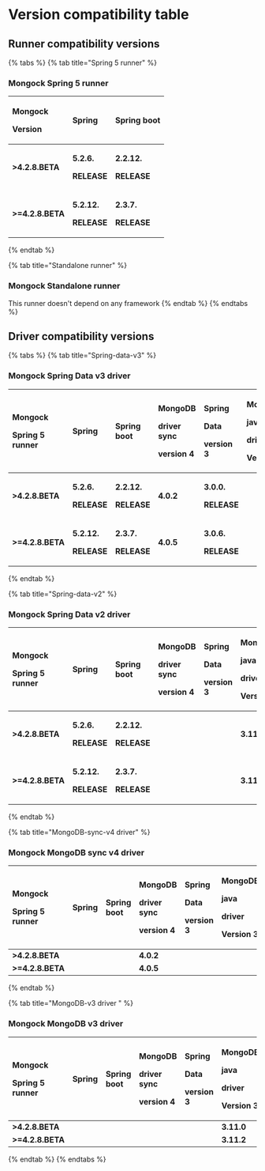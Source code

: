 # Version compatibility table

## Runner compatibility versions

{% tabs %}
{% tab title="Spring 5 runner" %}
### Mongock Spring 5 runner

<table>
  <thead>
    <tr>
      <th style="text-align:left">
        <p>Mongock</p>
        <p>Version</p>
      </th>
      <th style="text-align:left">
        <p>Spring</p>
        <p></p>
      </th>
      <th style="text-align:left">Spring boot</th>
    </tr>
  </thead>
  <tbody>
    <tr>
      <td style="text-align:left"><b>&gt;4.2.8.BETA</b>
      </td>
      <td style="text-align:left">
        <p><b>5.2.6.</b>
        </p>
        <p><b>RELEASE</b>
        </p>
      </td>
      <td style="text-align:left">
        <p><b>2.2.12.</b>
        </p>
        <p><b>RELEASE</b>
        </p>
      </td>
    </tr>
    <tr>
      <td style="text-align:left"><b>&gt;=4.2.8.BETA</b>
      </td>
      <td style="text-align:left">
        <p><b>5.2.12.</b>
        </p>
        <p><b>RELEASE</b>
        </p>
      </td>
      <td style="text-align:left">
        <p><b>2.3.7.</b>
        </p>
        <p><b>RELEASE</b>
        </p>
      </td>
    </tr>
  </tbody>
</table>
{% endtab %}

{% tab title="Standalone runner" %}
### Mongock Standalone runner

This runner doesn't depend on any framework
{% endtab %}
{% endtabs %}



## Driver compatibility versions

{% tabs %}
{% tab title="Spring-data-v3" %}
### Mongock Spring Data v3 driver

<table>
  <thead>
    <tr>
      <th style="text-align:left">
        <p>Mongock</p>
        <p>Spring 5
          <br />runner</p>
      </th>
      <th style="text-align:left">
        <p>Spring</p>
        <p></p>
      </th>
      <th style="text-align:left">Spring boot</th>
      <th style="text-align:left">
        <p>MongoDB</p>
        <p>driver
          <br />sync</p>
        <p>version 4</p>
      </th>
      <th style="text-align:left">
        <p>Spring</p>
        <p>Data</p>
        <p>version 3</p>
      </th>
      <th style="text-align:left">
        <p>MongoDB</p>
        <p>java</p>
        <p>driver</p>
        <p>Version 3</p>
      </th>
      <th style="text-align:left">
        <p>Spring</p>
        <p>Data</p>
        <p>version 2</p>
      </th>
    </tr>
  </thead>
  <tbody>
    <tr>
      <td style="text-align:left"><b>&gt;4.2.8.BETA</b>
      </td>
      <td style="text-align:left">
        <p><b>5.2.6.</b>
        </p>
        <p><b>RELEASE</b>
        </p>
      </td>
      <td style="text-align:left">
        <p><b>2.2.12.</b>
        </p>
        <p><b>RELEASE</b>
        </p>
      </td>
      <td style="text-align:left"><b>4.0.2</b>
      </td>
      <td style="text-align:left">
        <p><b>3.0.0.</b>
        </p>
        <p><b>RELEASE</b>
        </p>
      </td>
      <td style="text-align:left"></td>
      <td style="text-align:left"></td>
    </tr>
    <tr>
      <td style="text-align:left"><b>&gt;=4.2.8.BETA</b>
      </td>
      <td style="text-align:left">
        <p><b>5.2.12.</b>
        </p>
        <p><b>RELEASE</b>
        </p>
      </td>
      <td style="text-align:left">
        <p><b>2.3.7.</b>
        </p>
        <p><b>RELEASE</b>
        </p>
      </td>
      <td style="text-align:left"><b>4.0.5</b>
      </td>
      <td style="text-align:left">
        <p><b>3.0.6.</b>
        </p>
        <p><b>RELEASE</b>
        </p>
      </td>
      <td style="text-align:left"></td>
      <td style="text-align:left"></td>
    </tr>
  </tbody>
</table>
{% endtab %}

{% tab title="Spring-data-v2" %}
### Mongock Spring Data v2 driver

<table>
  <thead>
    <tr>
      <th style="text-align:left">
        <p>Mongock</p>
        <p>Spring 5
          <br />runner</p>
      </th>
      <th style="text-align:left">
        <p>Spring</p>
        <p></p>
      </th>
      <th style="text-align:left">Spring boot</th>
      <th style="text-align:left">
        <p>MongoDB</p>
        <p>driver
          <br />sync</p>
        <p>version 4</p>
      </th>
      <th style="text-align:left">
        <p>Spring</p>
        <p>Data</p>
        <p>version 3</p>
      </th>
      <th style="text-align:left">
        <p>MongoDB</p>
        <p>java</p>
        <p>driver</p>
        <p>Version 3</p>
      </th>
      <th style="text-align:left">
        <p>Spring</p>
        <p>Data</p>
        <p>version 2</p>
      </th>
    </tr>
  </thead>
  <tbody>
    <tr>
      <td style="text-align:left"><b>&gt;4.2.8.BETA</b>
      </td>
      <td style="text-align:left">
        <p><b>5.2.6.</b>
        </p>
        <p><b>RELEASE</b>
        </p>
      </td>
      <td style="text-align:left">
        <p><b>2.2.12.</b>
        </p>
        <p><b>RELEASE</b>
        </p>
      </td>
      <td style="text-align:left"></td>
      <td style="text-align:left"></td>
      <td style="text-align:left"><b>3.11.0</b>
      </td>
      <td style="text-align:left">
        <p><b>2.2.6.</b>
        </p>
        <p><b>RELEASE</b>
        </p>
      </td>
    </tr>
    <tr>
      <td style="text-align:left"><b>&gt;=4.2.8.BETA</b>
      </td>
      <td style="text-align:left">
        <p><b>5.2.12.</b>
        </p>
        <p><b>RELEASE</b>
        </p>
      </td>
      <td style="text-align:left">
        <p><b>2.3.7.</b>
        </p>
        <p><b>RELEASE</b>
        </p>
      </td>
      <td style="text-align:left"></td>
      <td style="text-align:left"></td>
      <td style="text-align:left"><b>3.11.2</b>
      </td>
      <td style="text-align:left">
        <p><b>2.2.12.</b>
        </p>
        <p><b>RELEASE</b>
        </p>
      </td>
    </tr>
  </tbody>
</table>
{% endtab %}

{% tab title="MongoDB-sync-v4 driver" %}
### Mongock MongoDB sync v4 driver

<table>
  <thead>
    <tr>
      <th style="text-align:left">
        <p>Mongock</p>
        <p>Spring 5
          <br />runner</p>
      </th>
      <th style="text-align:left">
        <p>Spring</p>
        <p></p>
      </th>
      <th style="text-align:left">Spring boot</th>
      <th style="text-align:left">
        <p>MongoDB</p>
        <p>driver
          <br />sync</p>
        <p>version 4</p>
      </th>
      <th style="text-align:left">
        <p>Spring</p>
        <p>Data</p>
        <p>version 3</p>
      </th>
      <th style="text-align:left">
        <p>MongoDB</p>
        <p>java</p>
        <p>driver</p>
        <p>Version 3</p>
      </th>
      <th style="text-align:left">
        <p>Spring</p>
        <p>Data</p>
        <p>version 2</p>
      </th>
    </tr>
  </thead>
  <tbody>
    <tr>
      <td style="text-align:left"><b>&gt;4.2.8.BETA</b>
      </td>
      <td style="text-align:left"></td>
      <td style="text-align:left"></td>
      <td style="text-align:left"><b>4.0.2</b>
      </td>
      <td style="text-align:left"></td>
      <td style="text-align:left"></td>
      <td style="text-align:left"></td>
    </tr>
    <tr>
      <td style="text-align:left"><b>&gt;=4.2.8.BETA</b>
      </td>
      <td style="text-align:left"></td>
      <td style="text-align:left"></td>
      <td style="text-align:left"><b>4.0.5</b>
      </td>
      <td style="text-align:left"></td>
      <td style="text-align:left"></td>
      <td style="text-align:left"></td>
    </tr>
  </tbody>
</table>
{% endtab %}

{% tab title="MongoDB-v3 driver " %}
### Mongock MongoDB v3 driver

<table>
  <thead>
    <tr>
      <th style="text-align:left">
        <p>Mongock</p>
        <p>Spring 5
          <br />runner</p>
      </th>
      <th style="text-align:left">
        <p>Spring</p>
        <p></p>
      </th>
      <th style="text-align:left">Spring boot</th>
      <th style="text-align:left">
        <p>MongoDB</p>
        <p>driver
          <br />sync</p>
        <p>version 4</p>
      </th>
      <th style="text-align:left">
        <p>Spring</p>
        <p>Data</p>
        <p>version 3</p>
      </th>
      <th style="text-align:left">
        <p>MongoDB</p>
        <p>java</p>
        <p>driver</p>
        <p>Version 3</p>
      </th>
      <th style="text-align:left">
        <p>Spring</p>
        <p>Data</p>
        <p>version 2</p>
      </th>
    </tr>
  </thead>
  <tbody>
    <tr>
      <td style="text-align:left"><b>&gt;4.2.8.BETA</b>
      </td>
      <td style="text-align:left"></td>
      <td style="text-align:left"></td>
      <td style="text-align:left"></td>
      <td style="text-align:left"></td>
      <td style="text-align:left"><b>3.11.0</b>
      </td>
      <td style="text-align:left"></td>
    </tr>
    <tr>
      <td style="text-align:left"><b>&gt;=4.2.8.BETA</b>
      </td>
      <td style="text-align:left"></td>
      <td style="text-align:left"></td>
      <td style="text-align:left"></td>
      <td style="text-align:left"></td>
      <td style="text-align:left"><b>3.11.2</b>
      </td>
      <td style="text-align:left"></td>
    </tr>
  </tbody>
</table>
{% endtab %}
{% endtabs %}

## 





